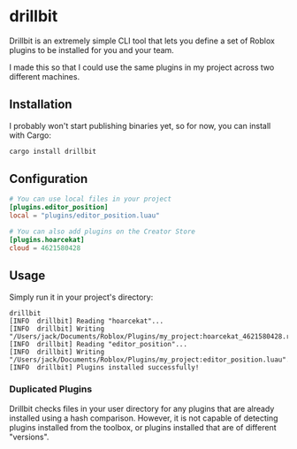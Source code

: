 # drillbit

Drillbit is an extremely simple CLI tool that lets you define a set of Roblox plugins to be installed for you and your team.

I made this so that I could use the same plugins in my project across two different machines.

## Installation

I probably won't start publishing binaries yet, so for now, you can install with Cargo:

```bash
cargo install drillbit
```

## Configuration

```toml
# You can use local files in your project
[plugins.editor_position]
local = "plugins/editor_position.luau"

# You can also add plugins on the Creator Store
[plugins.hoarcekat]
cloud = 4621580428
```

## Usage

Simply run it in your project's directory:
```
drillbit
[INFO  drillbit] Reading "hoarcekat"...
[INFO  drillbit] Writing "/Users/jack/Documents/Roblox/Plugins/my_project:hoarcekat_4621580428.rbxm"...
[INFO  drillbit] Reading "editor_position"...
[INFO  drillbit] Writing "/Users/jack/Documents/Roblox/Plugins/my_project:editor_position.luau"...
[INFO  drillbit] Plugins installed successfully!
```

### Duplicated Plugins

Drillbit checks files in your user directory for any plugins that are already installed using a hash comparison. However, it is not capable of detecting plugins installed from the toolbox, or plugins installed that are of different "versions".
